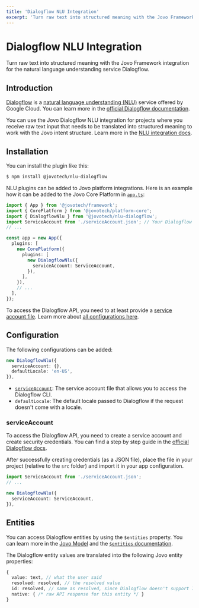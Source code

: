 ```yaml
---
title: 'Dialogflow NLU Integration'
excerpt: 'Turn raw text into structured meaning with the Jovo Framework integration for the natural language understanding service Dialogflow.'
---
```


# Dialogflow NLU Integration

Turn raw text into structured meaning with the Jovo Framework integration for the natural language understanding service Dialogflow.

## Introduction

[Dialogflow](https://cloud.google.com/dialogflow) is a [natural language understanding (NLU)](https://www.jovo.tech/docs/nlu) service offered by Google Cloud. You can learn more in the [official Dialogflow documentation](https://cloud.google.com/dialogflow/docs/).

You can use the Jovo Dialogflow NLU integration for projects where you receive raw text input that needs to be translated into structured meaning to work with the Jovo intent structure. Learn more in the [NLU integration docs](https://www.jovo.tech/docs/nlu).


## Installation

You can install the plugin like this:

```sh
$ npm install @jovotech/nlu-dialogflow
```

NLU plugins can be added to Jovo platform integrations. Here is an example how it can be added to the Jovo Core Platform in [`app.ts`](https://www.jovo.tech/docs/app-config):

```typescript
import { App } from '@jovotech/framework';
import { CorePlatform } from '@jovotech/platform-core';
import { DialogflowNlu } from '@jovotech/nlu-dialogflow';
import ServiceAccount from './serviceAccount.json'; // Your Dialogflow service account
// ...

const app = new App({
  plugins: [
    new CorePlatform({
      plugins: [
        new DialogflowNlu({
          serviceAccount: ServiceAccount,
        }),
      ],
    }),
    // ...
  ],
});
```

To access the Dialogflow API, you need to at least provide a [service account file](#serviceaccount). Learn more about [all configurations here](#configuration).

## Configuration

The following configurations can be added:

```typescript
new DialogflowNlu({
  serviceAccount: {},
  defaultLocale: 'en-US',
}),
```

- [`serviceAccount`](#serviceaccount): The service account file that allows you to access the Dialogflow CLI.
- `defaultLocale`: The default locale passed to Dialogflow if the request doesn't come with a locale.

### serviceAccount

To access the Dialogflow API, you need to create a service account and create security credentials. You can find a step by step guide in the [official Dialogflow docs](https://cloud.google.com/dialogflow/es/docs/quick/setup#auth).

After successfully creating credentials (as a JSON file), place the file in your project (relative to the `src` folder) and import it in your app configuration.

```typescript
import ServiceAccount from './serviceAccount.json';
// ...

new DialogflowNlu({
  serviceAccount: ServiceAccount,
}),
```


## Entities

You can access Dialogflow entities by using the `$entities` property. You can learn more in the [Jovo Model](https://www.jovo.tech/docs/models) and the [`$entities` documentation](https://www.jovo.tech/docs/entities).

The Dialogflow entity values are translated into the following Jovo entity properties:

```typescript
{
  value: text, // what the user said
  resolved: resolved, // the resolved value
  id: resolved, // same as resolved, since Dialogflow doesn't support IDs
  native: { /* raw API response for this entity */ }
}
```

